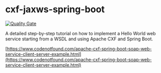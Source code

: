 # cxf-jaxws-spring-boot

[![Quality Gate](https://sonarqube.com/api/badges/gate?key=com.codenotfound:cxf-jaxws-spring-boot)](https://sonarqube.com/dashboard/index/com.codenotfound:cxf-jaxws-spring-boot)

A detailed step-by-step tutorial on how to implement a Hello World web service starting from a WSDL and using Apache CXF and Spring Boot.

[https://www.codenotfound.com/apache-cxf-spring-boot-soap-web-service-client-server-example.html](https://www.codenotfound.com/apache-cxf-spring-boot-soap-web-service-client-server-example.html)
